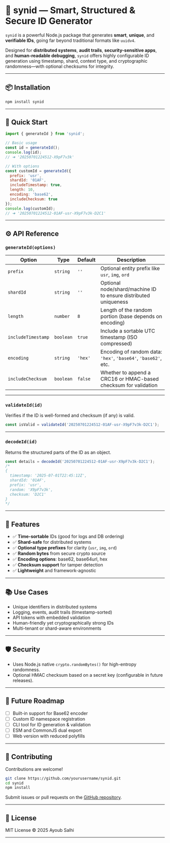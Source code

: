 # 🔐 synid — Smart, Structured & Secure ID Generator

`synid` is a powerful Node.js package that generates **smart**, **unique**, and **verifiable IDs**, going far beyond traditional formats like `uuidv4`.

Designed for **distributed systems**, **audit trails**, **security-sensitive apps**, and **human-readable debugging**, `synid` offers highly configurable ID generation using timestamp, shard, context type, and cryptographic randomness—with optional checksums for integrity.

---

## 📦 Installation

```bash
npm install synid
```

---

## 🚀 Quick Start

```js
import { generateId } from 'synid';

// Basic usage
const id = generateId();
console.log(id); 
// ➜ '20250701224512-X9pF7v3k'

// With options
const customId = generateId({
  prefix: 'usr',
  shardId: '01AF',
  includeTimestamp: true,
  length: 10,
  encoding: 'base62',
  includeChecksum: true
});
console.log(customId);
// ➜ '20250701224512-01AF-usr-X9pF7v3k-D2C1'
```

---

## ⚙️ API Reference

### `generateId(options)`

| Option             | Type      | Default | Description                                                     |
| ------------------ | --------- | ------- | --------------------------------------------------------------- |
| `prefix`           | `string`  | `''`    | Optional entity prefix like `usr`, `img`, `ord`                 |
| `shardId`          | `string`  | `''`    | Optional node/shard/machine ID to ensure distributed uniqueness |
| `length`           | `number`  | `8`     | Length of the random portion (base depends on encoding)         |
| `includeTimestamp` | `boolean` | `true`  | Include a sortable UTC timestamp (ISO compressed)               |
| `encoding`         | `string`  | `'hex'` | Encoding of random data: `'hex'`, `'base64'`, `'base62'`, etc.  |
| `includeChecksum`  | `boolean` | `false` | Whether to append a CRC16 or HMAC-based checksum for validation |

---

### `validateId(id)`

Verifies if the ID is well-formed and checksum (if any) is valid.

```js
const isValid = validateId('20250701224512-01AF-usr-X9pF7v3k-D2C1');
```

---

### `decodeId(id)`

Returns the structured parts of the ID as an object.

```js
const details = decodeId('20250701224512-01AF-usr-X9pF7v3k-D2C1');
/*
{
  timestamp: '2025-07-01T22:45:12Z',
  shardId: '01AF',
  prefix: 'usr',
  random: 'X9pF7v3k',
  checksum: 'D2C1'
}
*/
```

---

## 📌 Features

* ✅ **Time-sortable** IDs (good for logs and DB ordering)
* ✅ **Shard-safe** for distributed systems
* ✅ **Optional type prefixes** for clarity (`usr`, `img`, `ord`)
* ✅ **Random bytes** from secure crypto source
* ✅ **Encoding options**: base62, base64url, hex
* ✅ **Checksum support** for tamper detection
* ✅ **Lightweight** and framework-agnostic

---

## 📚 Use Cases

* Unique identifiers in distributed systems
* Logging, events, audit trails (timestamp-sorted)
* API tokens with embedded validation
* Human-friendly yet cryptographically strong IDs
* Multi-tenant or shard-aware environments

---

## 🛡 Security

* Uses Node.js native `crypto.randomBytes()` for high-entropy randomness.
* Optional HMAC checksum based on a secret key (configurable in future releases).

---

## 🧩 Future Roadmap

* [ ] Built-in support for Base62 encoder
* [ ] Custom ID namespace registration
* [ ] CLI tool for ID generation & validation
* [ ] ESM and CommonJS dual export
* [ ] Web version with reduced polyfills

---

## 🧪 Contributing

Contributions are welcome!

```bash
git clone https://github.com/yourusername/synid.git
cd synid
npm install
```

Submit issues or pull requests on the [GitHub repository](https://github.com/yourusername/synid).

---

## 📝 License

MIT License © 2025 Ayoub Salhi

---

